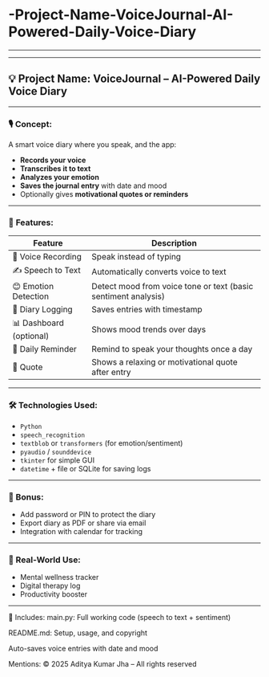 # -Project-Name-VoiceJournal-AI-Powered-Daily-Voice-Diary

------------------------------------------------------------------------------------------------------------------------------------------------------------------

---

## 💡 **Project Name: VoiceJournal – AI-Powered Daily Voice Diary**

---

### 🎙️ **Concept:**

A smart voice diary where you speak, and the app:

* **Records your voice**
* **Transcribes it to text**
* **Analyzes your emotion**
* **Saves the journal entry** with date and mood
* Optionally gives **motivational quotes or reminders**

---

### 🤖 **Features:**

| Feature                 | Description                                                    |
| ----------------------- | -------------------------------------------------------------- |
| 🎤 Voice Recording      | Speak instead of typing                                        |
| ✍️ Speech to Text       | Automatically converts voice to text                           |
| 😊 Emotion Detection    | Detect mood from voice tone or text (basic sentiment analysis) |
| 📅 Diary Logging        | Saves entries with timestamp                                   |
| 📊 Dashboard (optional) | Shows mood trends over days                                    |
| 🔔 Daily Reminder       | Remind to speak your thoughts once a day                       |
| 🧘 Quote                | Shows a relaxing or motivational quote after entry             |

---

### 🛠️ Technologies Used:

* `Python`
* `speech_recognition`
* `textblob` or `transformers` (for emotion/sentiment)
* `pyaudio` / `sounddevice`
* `tkinter` for simple GUI
* `datetime` + file or SQLite for saving logs

---

### 📌 Bonus:

* Add password or PIN to protect the diary
* Export diary as PDF or share via email
* Integration with calendar for tracking

---

### 💼 Real-World Use:

* Mental wellness tracker
* Digital therapy log
* Productivity booster

---

📁 Includes:
main.py: Full working code (speech to text + sentiment)

README.md: Setup, usage, and copyright

Auto-saves voice entries with date and mood

Mentions: © 2025 Aditya Kumar Jha – All rights reserved
